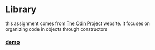 # Library

this assignment comes from [The Odin Project](https://theodinproject.com) website. It focuses on organizing code in objects through constructors

### [demo](https://heno-s.github.io/odin-library)
